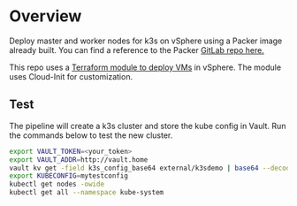 # Overview

Deploy master and worker nodes for k3s on vSphere using a Packer image already built. You can find a reference to the Packer [GitLab repo here.](https://gitlab.com/public-projects3/infrastructure-vmware-public/vmware-packer-ubuntu20-04-public/-/tree/main)

This repo uses a [Terraform module to deploy VMs](https://gitlab.com/all-my-projects1/infrastructure-vmware/terraform-vsphere-vsphere_vm) in vSphere. The module uses Cloud-Init for customization.

## Test

The pipeline will create a k3s cluster and store the kube config in Vault. Run the commands below to test the new cluster.

```sh
export VAULT_TOKEN=<your_token>
export VAULT_ADDR=http://vault.home
vault kv get -field k3s_config_base64 external/k3sdemo | base64 --decode > mytestconfig
export KUBECONFIG=mytestconfig
kubectl get nodes -owide
kubectl get all --namespace kube-system
```